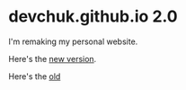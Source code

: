 # devchuk.github.io 2.0

I'm remaking my personal website.

Here's the [new version](http://devchuk.github.io/).

Here's the [old](http://devchuk.github.io/devchukV1)
